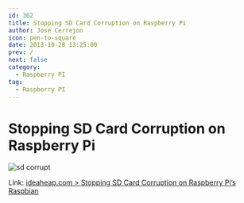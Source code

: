 ```yaml
---
id: 302
title: Stopping SD Card Corruption on Raspberry Pi
author: Jose Cerrejon
icon: pen-to-square
date: 2013-10-28 13:25:00
prev: /
next: false
category:
  - Raspberry PI
tag:
  - Raspberry PI
---
```


# Stopping SD Card Corruption on Raspberry Pi

![sd corrupt](/images/sd_corrupt.jpg)

Link: [ideaheap.com > Stopping SD Card Corruption on Raspberry Pi’s Raspbian](http://www.ideaheap.com/2013/07/stopping-sd-card-corruption-on-a-raspberry-pi/)